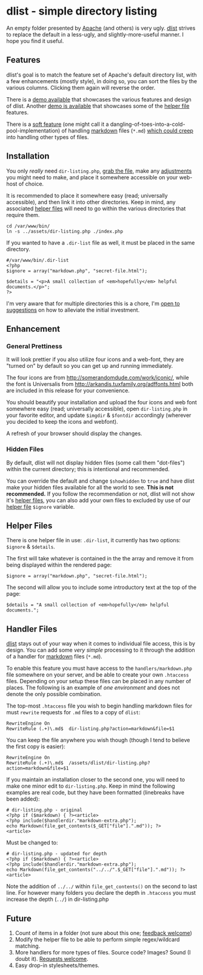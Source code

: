 dlist - simple directory listing
====

An empty folder presented by [Apache](http://apache.org) (and others) is very ugly. [dlist](https://github.com/amgraham/dlist) strives to replace the default in a less-ugly, and slightly-more-useful manner. I hope you find it useful.

Features
----

dlist's goal is to match the feature set of Apache's default directory list, with a few enhancements (mostly style), in doing so, you can sort the files by the various columns. Clicking them again will reverse the order.

There is a [demo available](http://smarterfish.com/assets/) that showcases the various features and design of dlist. Another [demo is available](http://craft.smarterfish.com/map/) that showcases some of the [helper file](#helper-files) features.

There is a [soft feature](#handler-files) (one might call it a dangling-of-toes-into-a-cold-pool-implementation) of handling [markdown](http://daringfireball.net/projects/markdown/) files (`*.md`) [which could creep](https://github.com/amgraham/dlist/issues/new) into handling other types of files.

Installation
----

You only *really* need `dir-listing.php`, [grab the file](https://raw.github.com/amgraham/dlist/master/dir-listing.php), make any [adjustments](#enhancement) you might need to make, and place it somewhere accessible on your web-host of choice.

It is recommended to place it somewhere easy (read; universally accessible), and then link it into other directories. Keep in mind, any associated [helper files](#helper-files) will need to go within the various directories that require them.

    cd /var/www/bin/
    ln -s ../assets/dir-listing.php ./index.php

If you wanted to have a `.dir-list` file as well, it must be placed in the same directory.

    #/var/www/bin/.dir-list
    <?php 
    $ignore = array("markdown.php", "secret-file.html");

	$details = "<p>A small collection of <em>hopefully</em> helpful documents.</p>";
	?>

I'm very aware that for multiple directories this is a chore, I'm [open to suggestions](https://github.com/amgraham/dlist/issues/new) on how to alleviate the initial investment.

Enhancement 
----

### General Prettiness

It will look prettier if you also utilize four icons and a web-font, they are "turned on" by default so you can get up and running immediately.

The four icons are from <http://somerandomdude.com/work/iconic/>, while the font is Universalis from <http://arkandis.tuxfamily.org/adffonts.html> both are included in this release for your convenience.

You should beautify your installation and upload the four icons and web font somewhere easy (read; universally accessible), open `dir-listing.php` in your favorite editor, and update `$imgdir` &amp; `$fontdir` accordingly (wherever you decided to keep the icons and webfont).

A refresh of your browser should display the changes.

### Hidden Files

By default, dlist will not display hidden files (some call them "dot-files") within the current directory; this is intentional and recommended.

You can override the default and change `$showhidden` to `true` and have dlist make your hidden files available for all the world to see. **This is not recommended.** If you follow the recommendation or not, dlist will not show it's [helper files](#helper-files), you can also add your own files to excluded by use of our [helper file](#helper-files) `$ignore` variable.


Helper Files 
----

There is one helper file in use: `.dir-list`, it currently has two options: `$ignore` &amp; `$details`.

The first will take whatever is contained in the the array and remove it from being displayed within the rendered page:

	$ignore = array("markdown.php", "secret-file.html");

The second will allow you to include some introductory text at the top of the page:

	$details = "A small collection of <em>hopefully</em> helpful documents.";

Handler Files 
----

[dlist](https://github.com/amgraham/dlist) stays out of your way when it comes to individual file access, this is by design. You can add some _very simple_ processing to it through the addition of a handler for [markdown](http://daringfireball.net/projects/markdown/) files (`*.md`).

To enable this feature you must have access to the `handlers/markdown.php` file somewhere on your server, and be able to create your own `.htaccess` files. Depending on your setup these files can be placed in any number of places. The following is an example of _one environment_ and does not denote the only possible combination.

The top-most `.htaccess` file you wish to begin handling markdown files for must `rewrite` requests for `.md` files to a copy of `dlist`:

	RewriteEngine On
	RewriteRule (.+)\.md$  dir-listing.php?action=markdown&file=$1

You can keep the file anywhere you wish though (though I tend to believe the first copy is easier):

	RewriteEngine On
	RewriteRule (.+)\.md$  /assets/dlist/dir-listing.php?action=markdown&file=$1

If you maintain an installation closer to the second one, you will need to make one minor edit to `dir-listing.php`. Keep in mind the following examples are real code, but they have been formatted (linebreaks have been added):

	# dir-listing.php - original
	<?php if ($markdown) { ?><article>
	<?php include($handlerdir."markdown-extra.php"); 
	echo Markdown(file_get_contents($_GET["file"].".md")); ?>
	<article>

Must be changed to:

	# dir-listing.php - updated for depth
	<?php if ($markdown) { ?><article>
	<?php include($handlerdir."markdown-extra.php"); 
	echo Markdown(file_get_contents("../../".$_GET["file"].".md")); ?>
	<article>

Note the addition of `../../` within `file_get_contents()` on the second to last line. For however many folders you declare the depth in `.htaccess` you must increase the depth (`../`) in dir-listing.php

Future
----

1. Count of items in a folder (not sure about this one; [feedback welcome](https://github.com/amgraham/dlist/issues/new))
2. Modify the helper file to be able to perform simple regex/wildcard matching.
3. More handlers for more types of files. Source code? Images? Sound (I doubt it). [Requests welcome](https://github.com/amgraham/dlist/issues/new).
4. Easy drop-in stylesheets/themes.